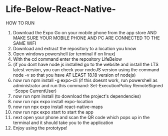 # Life-Below-React-Native-

HOW TO RUN
1. Download the Expo Go on your mobile phone from the app store AND MAKE SURE YOUR MOBILE PHONE AND PC ARE CONNECTED TO THE SAME WIFI
2. Download and extract the repository to a location you know
3. Open windows powershell (or terminal if on linux)
4. With the cd command enter the repository LifeBelow
5. (if you dont have node js installed go to the website and install the LTS latest version, you can check your nodeJS version using the command node -v so that you have AT LEAST 18.18 version of nodejs)
6. now run npm install -g expo-cli (if this doesnt work, run powershell as administrator and run this command: Set-ExecutionPolicy RemoteSigned -Scope CurrentUser)
7. now run npm install (to download the project's dependencies)
8. now run npx expo install expo-location
9. now run npx expo install react-native-maps
10. now run npx expo start to start the app
11. next open your phone and scan the QR code which pops up in the terminal and it should take you to the application
12. Enjoy using the prototype!
    
